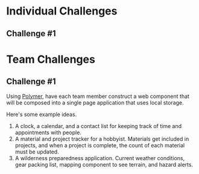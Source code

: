 # Individual Challenges

## Challenge \#1

# Team Challenges

## Challenge \#1

Using [Polymer](https://elements.polymer-project.org/), have each team member construct a web component that will be composed into a single page application that uses local storage.

Here's some example ideas.

1. A clock, a calendar, and a contact list for keeping track of time and appointments with people.
1. A material and project tracker for a hobbyist. Materials get included in projects, and when a project is complete, the count of each material must be updated.
1. A wilderness preparedness application. Current weather conditions, gear packing list, mapping component to see terrain, and hazard alerts.
